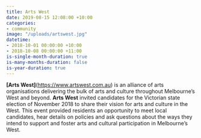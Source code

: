 ```yaml
---
title: Arts West
date: 2019-08-15 12:08:00 +10:00
categories:
- community
image: "/uploads/artswest.jpg"
datetime:
- 2018-10-01 00:00:00 +10:00
- 2018-10-08 00:00:00 +11:00
is-single-month-duration: true
is-many-months-duration: false
is-year-duration: true
---
```


**[Arts West]**(https://www.artswest.com.au) is an alliance of arts organisations delivering the bulk of arts and culture throughout Melbourne’s West and beyond. **Arts West** invited candidates for the Victorian state election of November 2018 to share their vision for arts and culture in the West. This event provided residents an opportunity to meet local candidates, hear details on policies and ask questions about the ways they intend to support and foster arts and cultural participation in Melbourne’s West.